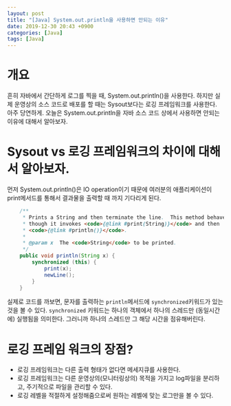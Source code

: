 ```yaml
---
layout: post
title: "[Java] System.out.println을 사용하면 안되는 이유"
date: 2019-12-30 20:43 +0900
categories: [Java]
tags: [Java]
---
```


# 개요

흔히 자바에서 간단하게 로그를 찍을 때, System.out.println()을 사용한다. 하지만 실제 운영상의 소스 코드로 배포를 할 때는 Sysout보다는 로깅 프레임워크를 사용한다. 아주 당연하게.
오늘은 System.out.println을 자바 소스 코드 상에서 사용하면 안되는 이유에 대해서 알아보자.

# Sysout vs 로깅 프레임워크의 차이에 대해서 알아보자.

먼저 System.out.println()은 IO operation이기 때문에 여러분의 애플리케이션이 print메서드를 통해서 결과물을 출력할 때 까지 기다리게 된다.

```java
    /**
     * Prints a String and then terminate the line.  This method behaves as
     * though it invokes <code>{@link #print(String)}</code> and then
     * <code>{@link #println()}</code>.
     *
     * @param x  The <code>String</code> to be printed.
     */
    public void println(String x) {
        synchronized (this) {
            print(x);
            newLine();
        }
    }
```

실제로 코드를 까보면, 문자를 출력하는 `println`메서드에 `synchronized`키워드가 있는 것을 볼 수 있다.
`synchronized` 키워드는 하나의 객체에서 하나의 스레드만 (동일시간에) 실행됨을 의미한다. 그러니까 하나의 스레드만 그 해당 시간을 점유해버린다.

# 로깅 프레임 워크의 장점?

- 로깅 프레임워크는 다른 출력 형태가 없다면 메세지큐를 사용한다.
- 로깅 프레임워크는 다른 운영상의(모니터링상의) 목적을 가지고 log파일을 분리하고, 주기적으로 파일을 관리할 수 있다.
- 로깅 레벨을 적절하게 설정해줌으로써 원하는 레벨에 맞는 로그만을 볼 수 있다.
